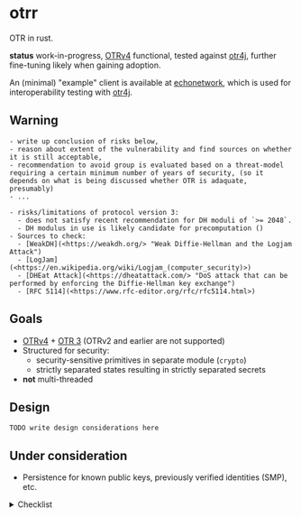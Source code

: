# otrr

OTR in rust.

__status__ work-in-progress, [OTRv4] functional, tested against [otr4j], further fine-tuning likely when gaining adoption.

An (minimal) "example" client is available at [echonetwork], which is used for interoperability testing with [otr4j].

## Warning

```TODO
- write up conclusion of risks below,
- reason about extent of the vulnerability and find sources on whether it is still acceptable,
- recommendation to avoid group is evaluated based on a threat-model requiring a certain minimum number of years of security, (so it depends on what is being discussed whether OTR is adaquate, presumably)
- ...

- risks/limitations of protocol version 3:
  - does not satisfy recent recommendation for DH moduli of `>= 2048`.
  - DH modulus in use is likely candidate for precomputation ()
- Sources to check:
  - [WeakDH](<https://weakdh.org/> "Weak Diffie-Hellman and the Logjam Attack")
  - [LogJam](<https://en.wikipedia.org/wiki/Logjam_(computer_security)>)
  - [DHEat Attack](<https://dheatattack.com/> "DoS attack that can be performed by enforcing the Diffie-Hellman key exchange")
  - [RFC 5114](<https://www.rfc-editor.org/rfc/rfc5114.html>)
```

## Goals

- [OTRv4] + [OTR 3][OTR3] (OTRv2 and earlier are not supported)  
- Structured for security:
  - security-sensitive primitives in separate module (`crypto`)
  - strictly separated states resulting in strictly separated secrets
- __not__ multi-threaded

## Design

`TODO write design considerations here`

## Under consideration

- Persistence for known public keys, previously verified identities (SMP), etc.

<details>
  <summary>Checklist</summary>

> ☐: feature, ☑: implemented, ✔: verified

__Functionality__:

- ☑ Normal messages:
  - ☑ Plaintext message
  - ☑ Whitespace-tagged message
  - ☑ Query message
  - ☑ Error message
- ☑ Authenticated Key Exchange (AKE)
- ☑ Socialist Millionaire's Protocol (SMP)
  - ☑ SMP zero-knowledge secret verificaton (w/ or w/o user-provided question)
  - ☐ Manual verification (SSID)
- ☑ DSA signatures
- ☑ Encryption
- ☑ OTR-encoding
  - ☑ Reading
  - ☑ Writing
- ☐ Policies:
  - ☑ `REQUIRE_ENCRYPTION` take appropriate actions given that active policy requires encryption.
  - ☑ `WHITESPACE_START_AKE` automatically initiate AKE when whitespace tag is received.
  - ☑ `ERROR_START_AKE` initiate AKE upon receiving error message.
  - ☐ ability to change policy for account or individual instance (during use).
- ☑ Fragmentation:
  - ☑ Assemble fragments of incoming message.
  - ☑ Fragment outgoing messages.
- ☐ Heartbeat-messages: keep session alive and ensure regular key rotation.
- ☐ Store plaintext message for transmission under right circumstances (i.e. `REQUIRE_ENCRYPTION` policy, in-progress AKE, etc.)  
  _This is somewhat controversial due to risk of sending queued messages to wrong established session._
- ☐ Expose the Extra Symmetric Key (TLV type `8` in OTR3, TLV type `7` in OTRv4)
- ☑ Session expiration  
  _Session expiration is provided only as a method-call. This is currently an action that the host (chat-application) must perform._
- ☑ [OTR 3][OTR3]:
  - ☑ Instance-tags (distinguish multiple clients for the same account)
  - ☑ Fragmentation with instance-tags.
- ☑ [OTRv4]:
  - ☑ Upgraded cryptographic primitives, DAKE, Double-Ratchet, mixed ephemeral keys
  - ☑ Client-profiles
  - ☑ Fragmentation with identifier
  - ☑ FIXME continue itemizing and include incomplete parts ...
  - ☐ Out-of-order message-keys:
    - ☑ messages in order,
    - ☑ skipping messages,
    - ☐ message-keys from skipped keys store, i.e. out-of-order reception

__Operational__:

- ☑ Single instance of `Account` represents single account on a chat network: allows for specific identity (_DSA keypair_), chat network/transport.
- ☐ Thread-safety. (Not yet determined necessary.)  
  _Given that most messages can be processed one at a time, most benefit is derived from having separate tasks for session expiration and heartbeats. However, these may be interleaved with message processing._

__Developmental__:

- ☑ No logic for managing multiple accounts:  
  _We keep this separated and up to the client to implement as necessary. Essentially, just tying the `Account` to the corresponding chat account logic is sufficient, and additional management risks prescribing a certain structure to the host application (e.g. chat application)._
- ☐ API for managing multiple accounts, keys, policies?
- ☐ Unit tests: too few tests, even though rust syntax is that expressive.
- ☐ Resilient to faulty implementations of `Host` as provided by the client.  
    _At this moment it is not clear how to do this: `std::panic::catch_unwind` is not guaranteed to catch and handle all panics._

__Known issues__:

- How to deal with multiple instances, "default instance", "selected/active instance"? Especially when dealing with incidental reception of plaintext messages while encrypted session is established for some instance.
- The OTR specification documents that any message payload is in UTF-8 and _may contain_ HTML. However, this makes it ambiguous for how the content should be interpreted and results and risks may very per chat network.
- There is no convention on how the Extra Symmetric Key should be used.
</details>


[otr4j]: <https://github.com/otr4j/otr4j> "otr4j with OTRv4 support"
[OTRv4]: <https://github.com/otrv4/otrv4> "OTRv4 specification"
[OTR3]: <https://otr.cypherpunks.ca/Protocol-v3-4.1.1.html> "OTR 3 specification"
[echonetwork]: <https://github.com/otr4j/echonetwork> "Minimal infrastructure for testing interoperability of OTR-libraries"

